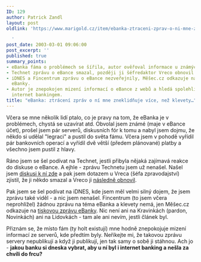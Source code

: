 ```yaml
---
ID: 129
author: Patrick Zandl
layout: post
oldlink: 'https://www.marigold.cz/item/ebanka-ztraceni-zprav-o-ni-mne-zneklidnuje-vice-nez-klevety

  '
post_date: 2003-03-01 09:06:00
post_excerpt: ''
published: true
summary_points:
- eBanka fáma o problémech se šířila, autor ověřoval informace u známých a na fórech.
- Technet zprávu o eBance smazal, později ji šéfredaktor Vreco obnovil.
- iDNES a Fincentrum zprávu o eBance nezveřejnily, Měšec.cz odkazuje na tiskovou zprávu
  eBanky.
- Autor je znepokojen mizení informací o eBance z webů a hledá spolehlivou banku s
  internet bankingem.
title: "eBanka: ztrácení zpráv o ní mne zneklidňuje více, než klevety…"
---
```


<p>
Včera se mne několik lidí ptalo, co je pravy na tom, že eBanka je v problémech, chystá se uzavírat atd. Obvolal jsem známé (maje v eBance účet), prošel jsem pár serverů, diskusních fór k tomu a nabyl jsem dojmu, že někdo si udělal "legraci" a pustil do světa fámu. Včera jsem v pohodě vyřídil pár bankovních operací a vyřídil dvě větší (předem plánované) platby a všechno jsem pustil z hlavy. </p>

<p>
Ráno jsem se šel podívat na Technet, jestli přibyla nějaká zajímavá reakce do diskuse o eBance. A ejhle - zprávu Technetu jsem už nenašel. Našel jsem <A href="http://www.technet.cz/rozbal_diskusi.html?diskuse=12793&amp;vsechny_r=0">diskusi k ní zde</A> a pak jsem dotazem u Vreca (šéfa zpravodajství) zjistil, že ji někdo smazal a Vreco ji <A href="http://www.technet.cz/zprava.html?zprava=21356">následně obnovil</A>.</p>

<p>
Pak jsem se šel podívat na iDNES, kde jsem měl velmi silný dojem, že jsem zprávu také viděl - a nic jsem nenašel. Fincentrum (to jsem včera neprohlížel) žádnou zprávu na téma eBanka a klevety nemá, jen Měšec.cz odkazuje na <A href="http://www.mesec.cz/?tiskovazprava=883">tiskovou zprávu eBanky</A>. Nic není ani na Kravinkách (pardon, Novinkách) ani na Lidovkách - tam ale ani nevím, jestli článek byl. </p>

<p>
Přiznám se, že místo fám (ty holt existují) mne hodně znepokojuje mizení informací ze serverů, kde předtím byly. Neříkejte mi, že takovou zprávu servery nepublikují a když ji publikují, jen tak samy o sobě ji stáhnou. Ach jo - <STRONG>jakou banku si dneska vybrat, aby u ní byl i internet banking a nešla za chvíli do frcu?</STRONG></p>